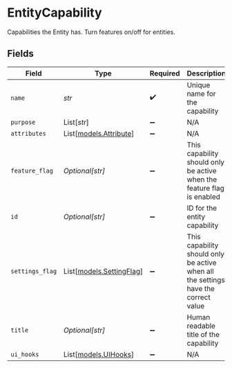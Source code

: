# EntityCapability

Capabilities the Entity has. Turn features on/off for entities.


## Fields

| Field                                                                              | Type                                                                               | Required                                                                           | Description                                                                        | Example                                                                            |
| ---------------------------------------------------------------------------------- | ---------------------------------------------------------------------------------- | ---------------------------------------------------------------------------------- | ---------------------------------------------------------------------------------- | ---------------------------------------------------------------------------------- |
| `name`                                                                             | *str*                                                                              | :heavy_check_mark:                                                                 | Unique name for the capability                                                     | customer_messaging                                                                 |
| `purpose`                                                                          | List[*str*]                                                                        | :heavy_minus_sign:                                                                 | N/A                                                                                |                                                                                    |
| `attributes`                                                                       | List[[models.Attribute](../models/attribute.md)]                                   | :heavy_minus_sign:                                                                 | N/A                                                                                |                                                                                    |
| `feature_flag`                                                                     | *Optional[str]*                                                                    | :heavy_minus_sign:                                                                 | This capability should only be active when the feature flag is enabled             | FF_MY_FEATURE_FLAG                                                                 |
| `id`                                                                               | *Optional[str]*                                                                    | :heavy_minus_sign:                                                                 | ID for the entity capability                                                       | d5839b94-ba20-4225-a78e-76951d352bd6                                               |
| `settings_flag`                                                                    | List[[models.SettingFlag](../models/settingflag.md)]                               | :heavy_minus_sign:                                                                 | This capability should only be active when all the settings have the correct value |                                                                                    |
| `title`                                                                            | *Optional[str]*                                                                    | :heavy_minus_sign:                                                                 | Human readable title of the capability                                             | Messaging                                                                          |
| `ui_hooks`                                                                         | List[[models.UIHooks](../models/uihooks.md)]                                       | :heavy_minus_sign:                                                                 | N/A                                                                                |                                                                                    |